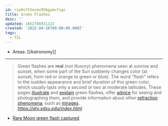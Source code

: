 ```yaml
---
id: rio0s7t5ecmv95bgymvfigc
title: Green Flashes
desc: ''
updated: 1652786931122
created: '2022-04-26T00:00:00.000Z'
tags:
  - TIL
---
```


- Areas: [[Astronomy]]

---

<blockquote class="quoteback" darkmode="" data-title="A%20Green%20Flash%20Page" data-author="" cite="https://aty.sdsu.edu/index.html">                       Green flashes are <b>real</b> (not illusory) phenomena seen at sunrise and sunset, when some part of the Sun suddenly changes color (at sunset, from red or orange to green or blue). The word “flash” refers to the sudden appearance and brief duration of this green color, which usually lasts only a second or two at moderate latitudes. These pages <a href="https://aty.sdsu.edu/pictures.html" target="_blank" rel="noopener">illustrate</a> and <a href="https://aty.sdsu.edu/explain/explain.html" target="_blank" rel="noopener">explain</a> green flashes, offer <a href="https://aty.sdsu.edu/observing/advice.html" target="_blank" rel="noopener">advice</a> for seeing and photographing them, and provide information about other <a href="https://aty.sdsu.edu/explain/atmos_refr/phenomena.html" target="_blank" rel="noopener">refraction phenomena</a>, such as <a href="https://aty.sdsu.edu/mirages/mirintro.html" target="_blank" rel="noopener">mirages</a>.                       <footer> <cite><a href="https://aty.sdsu.edu/index.html">https://aty.sdsu.edu/index.html</a></cite></footer>                       </blockquote>


- [Rare Moon green flash captured](https://www.eso.org/public/images/potw1117a/)
